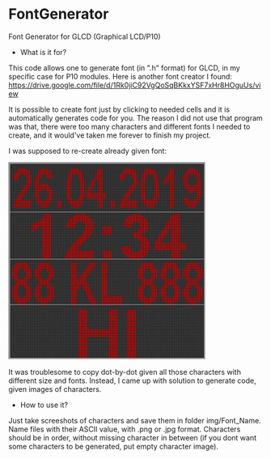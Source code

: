 # FontGenerator
Font Generator for GLCD (Graphical LCD/P10)

* What is it for?

This code allows one to generate font (in ".h" format) for GLCD, in my specific case for P10 modules. Here is another font creator 
I found: https://drive.google.com/file/d/1Rk0jiC92VgQoSqBKkxYSF7xHr8HOguUs/view

It is possible to create font just by clicking to needed cells and it is automatically generates code for you. The reason I did not 
use that program was that, there were too many characters and different fonts I needed to create, and it would've taken me forever
to finish my project. 

I was supposed to re-create already given font:

![Sample from FK Show 4.2.0.0](https://github.com/mmzeynalli/FontGenerator/blob/master/sample.JPG?raw=true)

It was troublesome to copy dot-by-dot given all those characters with different size and fonts. Instead, I came up
with solution to generate code, given images of characters.

* How to use it?

Just take screeshots of characters and save them in folder img/Font_Name. Name files with their ASCII value, with .png or .jpg
format. Characters should be in order, without missing character in between (if you dont want some characters to be generated,
put empty character image).
